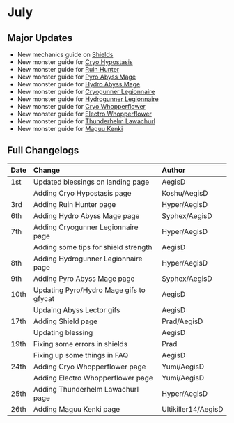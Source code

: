 # July

## Major Updates

* New mechanics guide on [Shields](../../mechanics/shields.md)
* New monster guide for [Cryo Hypostasis](../../monsters/elites/cryo-hypostasis.md)
* New monster guide for [Ruin Hunter](../../monsters/ruin-constructs/ruin-hunter.md)
* New monster guide for [Pyro Abyss Mage](../../monsters/abyss-order/pyro-abyss-mage.md)
* New monster guide for [Hydro Abyss Mage](../../monsters/abyss-order/hydro-abyss-mage.md)
* New monster guide for [Cryogunner Legionnaire](../../monsters/fatui/cryogunner-legionnaire.md)
* New monster guide for [Hydrogunner Legionnaire](../../monsters/fatui/hydrogunner-legionnaire.md)
* New monster guide for [Cryo Whopperflower](../../monsters/animals/cryo-whopperflower.md)
* New monster guide for [Electro Whopperflower](../../monsters/animals/electro-whopperflower.md)
* New monster guide for [Thunderhelm Lawachurl](../../monsters/hilichurls/thunderhelm-lawachurl.md)
* New monster guide for [Maguu Kenki](../../monsters/elites/maguu-kenki.md)

## Full Changelogs

| Date | Change | Author |
| :--- | :--- | :--- |
| 1st | Updated blessings on landing page | AegisD |
|  | Adding Cryo Hypostasis page | Koshu/AegisD |
| 3rd | Adding Ruin Hunter page | Hyper/AegisD |
| 6th | Adding Hydro Abyss Mage page | Syphex/AegisD |
| 7th | Adding Cryogunner Legionnaire page | Hyper/AegisD |
|  | Adding some tips for shield strength | AegisD |
| 8th | Adding Hydrogunner Legionnaire page | Hyper/AegisD |
| 9th | Adding Pyro Abyss Mage page | Syphex/AegisD |
| 10th | Updating Pyro/Hydro Mage gifs to gfycat | AegisD |
|  | Updaing Abyss Lector gifs | AegisD |
| 17th | Adding Shield page | Prad/AegisD |
|  | Updating blessing | AegisD |
| 19th | Fixing some errors in shields | Prad |
|  | Fixing up some things in FAQ | AegisD |
| 24th | Adding Cryo Whopperflower page | Yumi/AegisD |
|  | Adding Electro Whopperflower page | Yumi/AegisD |
| 25th | Adding Thunderhelm Lawachurl page | Hyper/AegisD |
| 26th | Adding Maguu Kenki page | Ultikiller14/AegisD |



